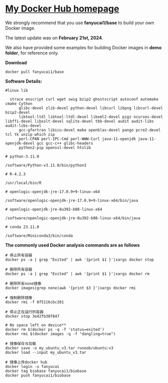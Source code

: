 # [My Docker Hub homepage](https://hub.docker.com/repositories/fanyucai1)

   We strongly recommend that you use **fanyucai1/base** to build your own Docker image.
   
   The latest update was on **February 21st, 2024**.
   
   We also have provided some examples for building Docker images in **demo folder**, for reference only.

**Download**
```{.cs}
docker pull fanyucai1/base
```
**Software Details:**
```{.cs}
#linux lib

  strace enscript curl wget swig bzip2 ghostscript autoconf automake cmake Cython
      glibc-devel zlib-devel python-devel libcurl libpng libcurl-devel bzip2-devel
      libtool-ltdl libtool-ltdl-devel libxml2-devel pigz ncurses-devel libffi-devel libxslt-devel sqlite-devel tbb-devel audit audit-libs audit-libs-devel
      gcc-gfortran libicu-devel make openblas-devel pango pcre2-devel tcl tk unzip which zip
      perl-CPAN perl-IPC-Cmd perl-WWW-Curl java-11-openjdk java-11-openjdk-devel gcc gcc-c++ glibc-headers
      python2-pip openssl-devel htslib

# python-3.11.0

/software/Python-v3.11.0/bin/python3

# R-4.2.3

/usr/local/bin/R

# openlogic-openjdk-jre-17.0.9+9-linux-x64

/software/openlogic-openjdk-jre-17.0.9+9-linux-x64/bin/java

# openlogic-openjdk-jre-8u392-b08-linux-x64

/software/openlogic-openjdk-jre-8u392-b08-linux-x64/bin/java

# conda 23.11.0

/software/Miniconda3/bin/conda
```
**The commonly used Docker analysis commands are as follows**
```{.cs}
# 停止所有容器
docker ps -a | grep "Exited" | awk '{print $1 }'|xargs docker stop

# 删除所有容器
docker ps -a | grep "Exited" | awk '{print $1 }'|xargs docker rm

# 删除所有none镜像
docker images|grep none|awk '{print $3 }'|xargs docker rmi

# 强制删除镜像
docker rmi -f 8f5116cbc201

# 停止正在运行的容器
docker stop 3e42fb38f847

# No space left on device**
docker rm $(docker ps -q -f 'status=exited')
docker rmi $(docker images -q -f "dangling=true")

# 镜像保存与加载
docker save -o my_ubuntu_v3.tar runoob/ubuntu:v3
docker load --input my_ubuntu_v3.tar

# 镜像上传docker hub
docker login -u fanyucai
docker tag biobase fanyucai1/biobase
docker push fanyucai1/biobase
```

